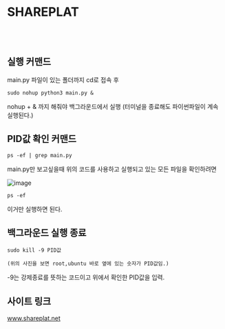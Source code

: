 # SHAREPLAT  
<br>
<br>

## 실행 커맨드

main.py 파일이 있는 폴더까지 cd로 접속 후

```
sudo nohup python3 main.py &
```

nohup + & 까지 해줘야 백그라운드에서 실행 (터미널을 종료해도 파이썬파일이 계속 실행된다.)
<br> 
## PID값 확인 커맨드

```
ps -ef | grep main.py
```

main.py만 보고싶을때 위의 코드를 사용하고 실행되고 있는 모든 파일을 확인하려면

![image](https://github.com/seonguk0893/shareplat/assets/145532557/7f4f7423-3b79-413d-a830-5765e9255b69)

```
ps -ef 
```
이거만 실행하면 된다.
<br>  
## 백그라운드 실행 종료

```
sudo kill -9 PID값

(위의 사진을 보면 root,ubuntu 바로 옆에 있는 숫자가 PID값임.)
```

-9는 강제종료를 뜻하는 코드이고 위에서 확인한 PID값을 입력.
<br>
## 사이트 링크

www.shareplat.net
